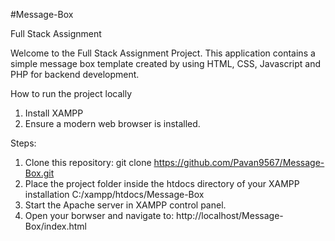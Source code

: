 #Message-Box

Full Stack Assignment

Welcome to the Full Stack Assignment Project. This application contains a simple message box template created by using HTML, CSS, Javascript and PHP for backend development.

How to run the project locally
1. Install XAMPP
2. Ensure a modern web browser is installed.
   
Steps:
1. Clone this repository:
         git clone https://github.com/Pavan9567/Message-Box.git
3. Place the project folder inside the htdocs directory of your XAMPP installation
         C:/xampp/htdocs/Message-Box
4. Start the Apache server in XAMPP control panel.
5. Open your borwser and navigate to:
         http://localhost/Message-Box/index.html
